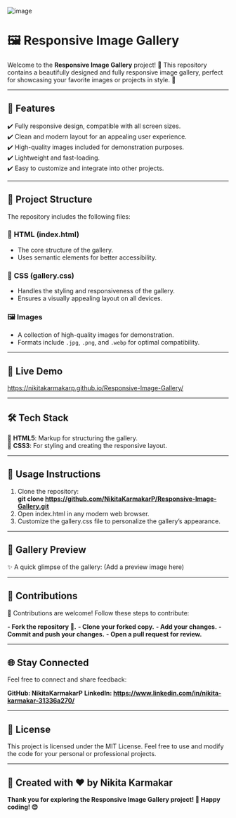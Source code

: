 ![image](https://github.com/user-attachments/assets/68b9d6f9-a31b-4834-be8f-d76e2ad03fa8)

# 🖼️ Responsive Image Gallery  

Welcome to the **Responsive Image Gallery** project! 🌟 This repository contains a beautifully designed and fully responsive image gallery, perfect for showcasing your favorite images or projects in style. 📸  

---

## 🌟 **Features**  

✔️ Fully responsive design, compatible with all screen sizes.  
✔️ Clean and modern layout for an appealing user experience.  
✔️ High-quality images included for demonstration purposes.  
✔️ Lightweight and fast-loading.  
✔️ Easy to customize and integrate into other projects.  

---

## 📂 **Project Structure**  

The repository includes the following files:  

### 📄 **HTML (index.html)**  
- The core structure of the gallery.  
- Uses semantic elements for better accessibility.  

### 🎨 **CSS (gallery.css)**  
- Handles the styling and responsiveness of the gallery.  
- Ensures a visually appealing layout on all devices.  

### 🖼️ **Images**  
- A collection of high-quality images for demonstration.  
- Formats include `.jpg`, `.png`, and `.webp` for optimal compatibility.  

---

## 🚀 **Live Demo**  

https://nikitakarmakarp.github.io/Responsive-Image-Gallery/

---

## 🛠️ **Tech Stack**  

🔹 **HTML5**: Markup for structuring the gallery.  
🔹 **CSS3**: For styling and creating the responsive layout.  

---

## 🎯 **Usage Instructions**  

1. Clone the repository:  
   **git clone https://github.com/NikitaKarmakarP/Responsive-Image-Gallery.git**
2. Open index.html in any modern web browser.
3. Customize the gallery.css file to personalize the gallery’s appearance.

---

## 📸 Gallery Preview
✨ A quick glimpse of the gallery:
(Add a preview image here)

---

## 🤝 Contributions
🎉 Contributions are welcome! Follow these steps to contribute:

**- Fork the repository 🍴.**
**- Clone your forked copy.**
**- Add your changes.**
**- Commit and push your changes.**
**- Open a pull request for review.**

---

## 🌐 Stay Connected
Feel free to connect and share feedback:

**GitHub: NikitaKarmakarP**
**LinkedIn: https://www.linkedin.com/in/nikita-karmakar-31336a270/**

---

## 📄 License
This project is licensed under the MIT License. Feel free to use and modify the code for your personal or professional projects.

---

## 🌟 Created with ❤️ by Nikita Karmakar

**Thank you for exploring the Responsive Image Gallery project! 🌟 Happy coding! 😊**




